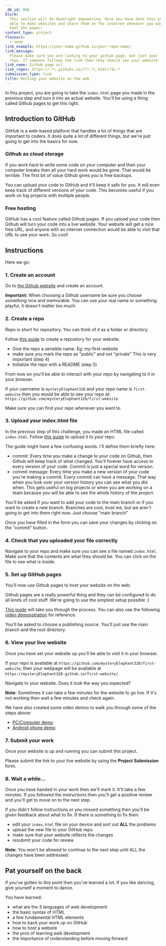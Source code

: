 ```yaml
---
_db_id: 866
blurb:
  This section will be downright empowering. Once you have done this you'll be
  able to make websites and share them on the internet whenever you want, for free,  forever.
  Feel the power!
content_type: project
flavours:
  - none
link_example: https://your-name.github.io/your-repo-name/
link_message:
  Please make sure you are linking to your github page, not just your
  repo. If someone follows the link then they should see your website
link_name: Github page url
link_regex: https://.*\.github\.io/(?!.*\.html/?$).*
submission_type: link
title: Hosting your website on the web
---
```


In this project, you are going to take the `index.html` page you made in the previous step and turn it into an actual website. You'll be using a thing called Github pages to get this right.

## Introduction to GitHub

GitHub is a web-based platform that handles a lot of things that are important to coders. It does quite a lot of different things, but we're just going to get into the basics for now.

### Github as cloud storage

If you work hard to write some code on your computer and then your computer breaks then all your hard work would be gone. That would be terrible. The first bit of value Github gives you is free backups.

You can upload your code to GitHub and it'll keep it safe for you. It will even keep track of different versions of your code. This becomes useful if you work on big projects with multiple people.

### Free hosting

GitHub has a cool feature called Github pages. If you upload your code then Github will turn your code into a live website. Your website will get a nice free URL, and anyone with an internet connection would be able to visit that URL to see your work. So cool!

## Instructions

Here we go:

### 1. Create an account

Go to [the Github website](https://github.com/) and create an account.

**Important:** When choosing a Github username be sure you choose something nice and memorable. You can use your real name or something playful, it doesn't matter too much.

### 2. Create a repo

Repo is short for repository. You can think of it as a folder or directory.

Follow [this guide](https://docs.github.com/en/get-started/quickstart/create-a-repo) to create a repository for your website.

- Give the repo a sensible name. Eg: my-first-website
- make sure you mark the repo as "public" and not "private" This is very important (step 4)
- Initialize the repo with a README (step 5)

From now on you'll be able to interact with your repo by navigating to it in your browser.

If your username is `mysteryElephant320` and your repo name is `first-website` then you would be able to see your repo at: `https://github.com/mysteryElephant320/first-website`

Make sure you can find your repo whenever you want to.

### 3. Upload your index.html file

In the previous step of this challenge, you made an HTML file called `index.html`. Follow [this guide](https://docs.github.com/en/repositories/working-with-files/managing-files/adding-a-file-to-a-repository) to upload it to your repo.

The guide might have a few confusing words. I'll define them briefly here:

- commit: Every time you make a change to your code on Github, then Github will keep track of what changed. You'll forever have access to every version of your code. Commit is just a special word for version.
- commit message: Every time you make a new version of your code you're making a commit. Every commit can have a message. That way when you look over your version history you can see what you did when. This gets useful on big projects or when you are working on a team because you will be able to see the whole history of the project.

You'll be asked if you want to add your code to the main branch or if you want to create a new branch. Branches are cool, trust me, but we aren't going to get into them right now. Just choose "main branch"

Once you have filled in the form you can save your changes by clicking on the "commit" button.

### 4. Check that you uploaded your file correctly

Navigate to your repo and make sure you can see a file named `index.html`. Make sure that the contents are what they should be. You can click on the file to see what is inside.

### 5. Set up GitHub pages

You'll now use Github pages to host your website on the web.

Github pages are a really powerful thing and they can be configured to do all kinds of cool stuff. We're going to use the simplest setup possible :)

[This guide](https://docs.github.com/en/pages/getting-started-with-github-pages/creating-a-github-pages-site#creating-your-site) will take you through the process. You can also use the following [video demonstration](https://www.youtube.com/watch?v=74v58saH8dE) for reference.

You'll be asked to choose a publishing source. You'll just use the main branch and the root directory.

### 6. View your live website

Once you have set your website up you'll be able to visit it in your browser.

If your repo is available at `https://github.com/mysteryElephant320/first-website`, then your webpage will be available at `https://mysteryElephant320.github.io/first-website/`.

Navigate to your website. Does it look the way you expected?

**Note:** Sometimes it can take a few minutes for the website to go live. If it's not working then wait a few minutes and check again.

We have also created some video demos to walk you through some of the steps above:

- [PC/Computer demo](https://www.youtube.com/watch?v=auWR5JOiZt4)
- [Android phone demo](https://drive.google.com/file/d/1yBKPaq0yjMIqZxEgPSTgNdlkGTsswjqh/view?usp=sharing)

### 7. Submit your work

Once your website is up and running you can submit this project.

Please submit the link to your live website by using the **Project Submission** form.

### 8. Wait a while...

Once you have handed in your work then we'll mark it. It'll take a few minutes. If you followed the instructions then you'll get a positive review and you'll get to move on to the next step.

If you didn't follow instructions or you missed something then you'll be given feedback about what to fix. If there is something to fix then:

- edit your `index.html` file on your device and sort out **ALL** the problems
- upload the new file to your GitHub repo
- make sure that your website reflects the changes
- resubmit your code for review

**Note:** You won't be allowed to continue to the next step until ALL the changes have been addressed.

## Pat yourself on the back

If you've gotten to this point then you've learned a lot. If you like dancing, give yourself a moment to dance.

You have learned:

- what are the 3 languages of web development
- the basic syntax of HTML
- a few fundamental HTML elements
- how to back your work up on GitHub
- how to host a website
- the pros of learning web development
- the importance of understanding before moving forward
